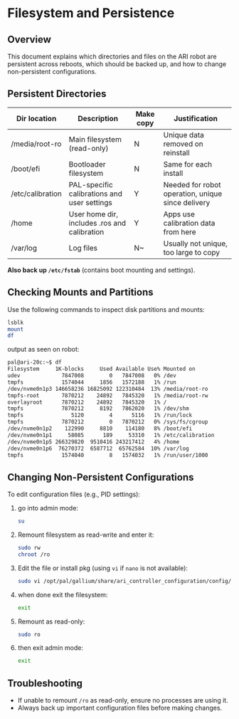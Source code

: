 # Filesystem and Persistence

## Overview

This document explains which directories and files on the ARI robot are persistent across reboots, which should be backed up, and how to change non-persistent configurations.

## Persistent Directories

| Dir location        | Description                                      | Make copy | Justification                                      |
|---------------------|--------------------------------------------------|-----------|----------------------------------------------------|
| /media/root-ro      | Main filesystem (read-only)                      | N         | Unique data removed on reinstall                   |
| /boot/efi           | Bootloader filesystem                            | N         | Same for each install                              |
| /etc/calibration    | PAL-specific calibrations and user settings      | Y         | Needed for robot operation, unique since delivery   |
| /home               | User home dir, includes .ros and calibration     | Y         | Apps use calibration data from here                |
| /var/log            | Log files                                        | N~        | Usually not unique, too large to copy              |

**Also back up `/etc/fstab`** (contains boot mounting and settings).

## Checking Mounts and Partitions

Use the following commands to inspect disk partitions and mounts:

```bash
lsblk
mount
df
```

output as seen on robot:
```bash
pal@ari-20c:~$ df
Filesystem     1K-blocks     Used Available Use% Mounted on
udev             7847008        0   7847008   0% /dev
tmpfs            1574044     1856   1572188   1% /run
/dev/nvme0n1p3 146658236 16825092 122310484  13% /media/root-ro
tmpfs-root       7870212    24892   7845320   1% /media/root-rw
overlayroot      7870212    24892   7845320   1% /
tmpfs            7870212     8192   7862020   1% /dev/shm
tmpfs               5120        4      5116   1% /run/lock
tmpfs            7870212        0   7870212   0% /sys/fs/cgroup
/dev/nvme0n1p2    122990     8810    114180   8% /boot/efi
/dev/nvme0n1p1     58085      189     53310   1% /etc/calibration
/dev/nvme0n1p5 266329820  9510416 243217412   4% /home
/dev/nvme0n1p6  76270372  6587712  65762584  10% /var/log
tmpfs            1574040        8   1574032   1% /run/user/1000
```

## Changing Non-Persistent Configurations

To edit configuration files (e.g., PID settings):

1. go into admin mode:
   ```bash
   su
   ```

2. Remount filesystem as read-write and enter it:
   ```bash
   sudo rw
   chroot /ro
   ```
3. Edit the file or install pkg (using `vi` if `nano` is not available):
   ```bash
   sudo vi /opt/pal/gallium/share/ari_controller_configuration/config/pids_v2.yaml
   ```
4. when done exit the filesystem:
   ```bash
   exit
   ```
5. Remount as read-only:
   ```bash
   sudo ro
   ```
6. then exit admin mode:
   ```bash
   exit
   ```

## Troubleshooting
- If unable to remount `/ro` as read-only, ensure no processes are using it.
- Always back up important configuration files before making changes. 
